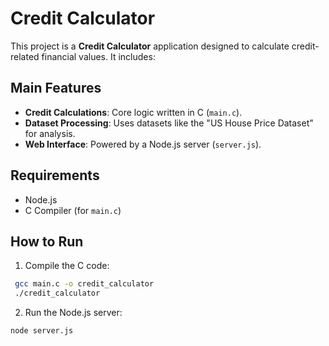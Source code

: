 # Credit Calculator

This project is a **Credit Calculator** application designed to calculate credit-related financial values. It includes:

## Main Features
- **Credit Calculations**: Core logic written in C (`main.c`).
- **Dataset Processing**: Uses datasets like the "US House Price Dataset" for analysis.
- **Web Interface**: Powered by a Node.js server (`server.js`).

## Requirements
- Node.js
- C Compiler (for `main.c`)

## How to Run
1. Compile the C code:
```bash
 gcc main.c -o credit_calculator
 ./credit_calculator
```

2. Run the Node.js server:
```bash
node server.js
